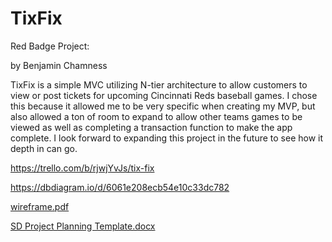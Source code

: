 # TixFix
Red Badge Project:

by Benjamin Chamness

TixFix is a simple MVC utilizing N-tier architecture to allow customers to view or post tickets for upcoming Cincinnati Reds baseball games.  I chose this because it allowed me to be very specific when creating my MVP, but also allowed a ton of room to expand to allow other teams games to be viewed as well as completing a transaction function to make the app complete. I look forward to expanding this project in the future to see how it depth in can go.

https://trello.com/b/rjwjYvJs/tix-fix

https://dbdiagram.io/d/6061e208ecb54e10c33dc782

[wireframe.pdf](https://github.com/Benjamin-Chamness/TixFix/files/6297004/wireframe.pdf)

[SD Project Planning Template.docx](https://github.com/Benjamin-Chamness/TixFix/files/6297002/SD.Project.Planning.Template.docx)


